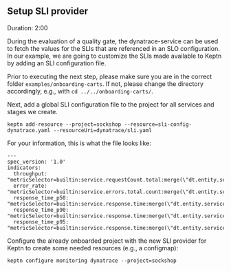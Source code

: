 ## Setup SLI provider
Duration: 2:00

During the evaluation of a quality gate, the dynatrace-service can be used to fetch the values for the SLIs that are referenced in an SLO configuration. In our example, we are going to customize the SLIs made available to Keptn by adding an SLI configuration file.

Prior to executing the next step, please make sure you are in the correct folder `examples/onboarding-carts`. If not, please change the directory accordingly, e.g., with `cd ../../onboarding-carts/`.

Next, add a global SLI configuration file to the project for all services and stages we create.

<!-- bash cd ../../onboarding-carts/ -->

<!-- command -->
```
keptn add-resource --project=sockshop --resource=sli-config-dynatrace.yaml --resourceUri=dynatrace/sli.yaml
```

For your information, this is what the file looks like:
```
---
spec_version: '1.0'
indicators:
  throughput: "metricSelector=builtin:service.requestCount.total:merge(\"dt.entity.service\"):sum&entitySelector=type(SERVICE),tag(keptn_project:$PROJECT),tag(keptn_stage:$STAGE),tag(keptn_service:$SERVICE),tag(keptn_deployment:$DEPLOYMENT)"
  error_rate: "metricSelector=builtin:service.errors.total.count:merge(\"dt.entity.service\"):avg&entitySelector=type(SERVICE),tag(keptn_project:$PROJECT),tag(keptn_stage:$STAGE),tag(keptn_service:$SERVICE),tag(keptn_deployment:$DEPLOYMENT)"
  response_time_p50: "metricSelector=builtin:service.response.time:merge(\"dt.entity.service\"):percentile(50)&entitySelector=type(SERVICE),tag(keptn_project:$PROJECT),tag(keptn_stage:$STAGE),tag(keptn_service:$SERVICE),tag(keptn_deployment:$DEPLOYMENT)"
  response_time_p90: "metricSelector=builtin:service.response.time:merge(\"dt.entity.service\"):percentile(90)&entitySelector=type(SERVICE),tag(keptn_project:$PROJECT),tag(keptn_stage:$STAGE),tag(keptn_service:$SERVICE),tag(keptn_deployment:$DEPLOYMENT)"
  response_time_p95: "metricSelector=builtin:service.response.time:merge(\"dt.entity.service\"):percentile(95)&entitySelector=type(SERVICE),tag(keptn_project:$PROJECT),tag(keptn_stage:$STAGE),tag(keptn_service:$SERVICE),tag(keptn_deployment:$DEPLOYMENT)"
```

Configure the already onboarded project with the new SLI provider for Keptn to create some needed resources (e.g., a configmap):

<!-- command -->
```
keptn configure monitoring dynatrace --project=sockshop
```
